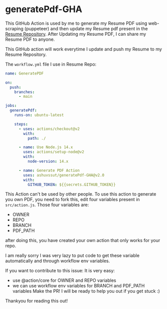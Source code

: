 # generatePdf-GHA

This GitHub Action is used by me to generate my Resume PDF using web-scraping (puppeteer) and then update my Resume pdf present in the [Resume Repository](https://github.com/ashuvssut/ashuvssut-resume/tree/download).
After Updating my Resume PDF, I can share my Resume PDF to anyone.

This GitHub action will work everytime I update and push my Resume to my Resume Repository.

The `workflow.yml` file I use in Resume Repo:
```yml
name: GeneratePDF

on:
  push:
    branches:
      - main

jobs:
  generatePdf:
    runs-on: ubuntu-latest

    steps:
      - uses: actions/checkout@v2
        with:
          path: ./

      - name: Use Node.js 14.x
        uses: actions/setup-node@v2
        with:
          node-version: 14.x

      - name: Generate PDF Action
        uses: ashuvssut/generatePdf-GHA@v2.0
        with:
          GITHUB_TOKEN: ${{secrets.GITHUB_TOKEN}}

```

This Action can't be used by other people.
To use this action to generate you own PDF, you need to fork this, edit four variables present in `src/action.js`. Those four variables are:
- OWNER
- REPO
- BRANCH
- PDF_PATH

after doing this, you have created your own action that only works for your repo.

I am really sorry I was very lazy to put code to get these variable automatically and through workflow env variables.

If you want to contribute to this issue:
It is very easy: 
- use @action/core for OWNER and REPO variables
- we can use workflow env variables for BRANCH and PDF_PATH variables
Make the PR! I will be ready to help you out if you get stuck :)

Thankyou for reading this out!


